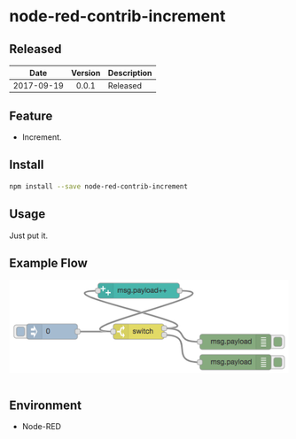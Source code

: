 # node-red-contrib-increment

## Released

|Date|Version|Description|
|:--:|:-----:|:----------|
|2017-09-19|0.0.1|Released|

## Feature

* Increment.

## Install

```bash
npm install --save node-red-contrib-increment
```

## Usage

Just put it.

## Example Flow

![Flow](./screenshots/example-flow.png)

```json

```

## Environment

* Node-RED
